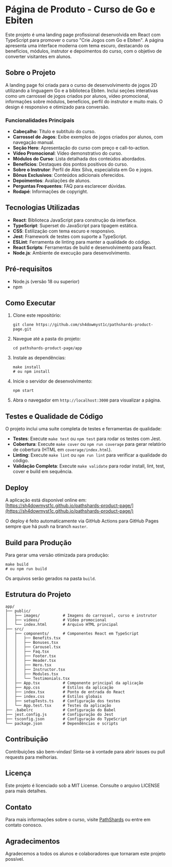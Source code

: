 # Página de Produto - Curso de Go e Ebiten

Este projeto é uma landing page profissional desenvolvida em React com TypeScript para promover o curso "Crie Jogos com Go e Ebiten". A página apresenta uma interface moderna com tema escuro, destacando os benefícios, módulos, instrutor e depoimentos do curso, com o objetivo de converter visitantes em alunos.

## Sobre o Projeto

A landing page foi criada para o curso de desenvolvimento de jogos 2D utilizando a linguagem Go e a biblioteca Ebiten. Inclui seções interativas como um carrossel de jogos criados por alunos, vídeo promocional, informações sobre módulos, benefícios, perfil do instrutor e muito mais. O design é responsivo e otimizado para conversão.

### Funcionalidades Principais

- **Cabeçalho**: Título e subtítulo do curso.
- **Carrossel de Jogos**: Exibe exemplos de jogos criados por alunos, com navegação manual.
- **Seção Hero**: Apresentação do curso com preço e call-to-action.
- **Vídeo Promocional**: Vídeo demonstrativo do curso.
- **Módulos do Curso**: Lista detalhada dos conteúdos abordados.
- **Benefícios**: Destaques dos pontos positivos do curso.
- **Sobre o Instrutor**: Perfil de Alex Silva, especialista em Go e jogos.
- **Bônus Exclusivos**: Conteúdos adicionais oferecidos.
- **Depoimentos**: Avaliações de alunos.
- **Perguntas Frequentes**: FAQ para esclarecer dúvidas.
- **Rodapé**: Informações de copyright.

## Tecnologias Utilizadas

- **React**: Biblioteca JavaScript para construção da interface.
- **TypeScript**: Superset do JavaScript para tipagem estática.
- **CSS**: Estilização com tema escuro e responsivo.
- **Jest**: Framework de testes com suporte a TypeScript.
- **ESLint**: Ferramenta de linting para manter a qualidade do código.
- **React Scripts**: Ferramentas de build e desenvolvimento para React.
- **Node.js**: Ambiente de execução para desenvolvimento.

## Pré-requisitos

- Node.js (versão 18 ou superior)
- npm

## Como Executar

1. Clone este repositório:
   ```
   git clone https://github.com/sh4dowmyst1c/pathshards-product-page.git
   ```

2. Navegue até a pasta do projeto:
   ```
   cd pathshards-product-page/app
   ```

3. Instale as dependências:
   ```
   make install
   # ou npm install
   ```

4. Inicie o servidor de desenvolvimento:
   ```
   npm start
   ```

5. Abra o navegador em `http://localhost:3000` para visualizar a página.

## Testes e Qualidade de Código

O projeto inclui uma suíte completa de testes e ferramentas de qualidade:

- **Testes**: Execute `make test` ou `npm test` para rodar os testes com Jest.
- **Cobertura**: Execute `make cover` ou `npm run coverage` para gerar relatório de cobertura (HTML em `coverage/index.html`).
- **Linting**: Execute `make lint` ou `npm run lint` para verificar a qualidade do código.
- **Validação Completa**: Execute `make validate` para rodar install, lint, test, cover e build em sequência.

## Deploy

A aplicação está disponível online em: [https://sh4dowmyst1c.github.io/pathshards-product-page/](https://sh4dowmyst1c.github.io/pathshards-product-page/)

O deploy é feito automaticamente via GitHub Actions para GitHub Pages sempre que há push na branch `master`.

## Build para Produção

Para gerar uma versão otimizada para produção:

```
make build
# ou npm run build
```

Os arquivos serão gerados na pasta `build`.

## Estrutura do Projeto

```
app/
├── public/
│   ├── images/          # Imagens do carrossel, curso e instrutor
│   ├── videos/          # Vídeo promocional
│   └── index.html       # Arquivo HTML principal
├── src/
│   ├── components/      # Componentes React em TypeScript
│   │   ├── Benefits.tsx
│   │   ├── Bonuses.tsx
│   │   ├── Carousel.tsx
│   │   ├── Faq.tsx
│   │   ├── Footer.tsx
│   │   ├── Header.tsx
│   │   ├── Hero.tsx
│   │   ├── Instructor.tsx
│   │   ├── Modules.tsx
│   │   └── Testimonials.tsx
│   ├── App.tsx          # Componente principal da aplicação
│   ├── App.css          # Estilos da aplicação
│   ├── index.tsx        # Ponto de entrada do React
│   ├── index.css        # Estilos globais
│   ├── setupTests.ts    # Configuração dos testes
│   └── App.test.tsx     # Testes da aplicação
├── .babelrc             # Configuração do Babel
├── jest.config.js       # Configuração do Jest
├── tsconfig.json        # Configuração do TypeScript
└── package.json         # Dependências e scripts
```

## Contribuição

Contribuições são bem-vindas! Sinta-se à vontade para abrir issues ou pull requests para melhorias.

## Licença

Este projeto é licenciado sob a MIT License. Consulte o arquivo LICENSE para mais detalhes.

## Contato

Para mais informações sobre o curso, visite [PathShards](https://pathshards.com) ou entre em contato conosco.

## Agradecimentos

Agradecemos a todos os alunos e colaboradores que tornaram este projeto possível.
